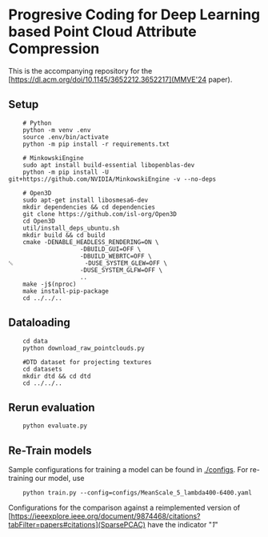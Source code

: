 # Progresive Coding for Deep Learning based Point Cloud Attribute Compression

This is the accompanying repository for the [https://dl.acm.org/doi/10.1145/3652212.3652217](MMVE'24 paper).



## Setup
```
    # Python
    python -m venv .env
    source .env/bin/activate
    python -m pip install -r requirements.txt

    # MinkowskiEngine
    sudo apt install build-essential libopenblas-dev
    python -m pip install -U git+https://github.com/NVIDIA/MinkowskiEngine -v --no-deps

    # Open3D
    sudo apt-get install libosmesa6-dev
    mkdir dependencies && cd dependencies
    git clone https://github.com/isl-org/Open3D
    cd Open3D
    util/install_deps_ubuntu.sh
    mkdir build && cd build
    cmake -DENABLE_HEADLESS_RENDERING=ON \
                    -DBUILD_GUI=OFF \
                    -DBUILD_WEBRTC=OFF \
␛                    -DUSE_SYSTEM_GLEW=OFF \
                    -DUSE_SYSTEM_GLFW=OFF \
                    ..
    make -j$(nproc)
    make install-pip-package
    cd ../../..
```
## Dataloading
```
    cd data
    python download_raw_pointclouds.py

    #DTD dataset for projecting textures
    cd datasets
    mkdir dtd && cd dtd
    cd ../../..
```

## Rerun evaluation
```
    python evaluate.py
```

## Re-Train models
Sample configurations for training a model can be found in [./configs](./configs). 
For re-training our model, use
```
    python train.py --config=configs/MeanScale_5_lambda400-6400.yaml
```

Configurations for the comparison against a reimplemented version of [https://ieeexplore.ieee.org/document/9874468/citations?tabFilter=papers#citations](SparsePCAC) have the indicator "_1_"



